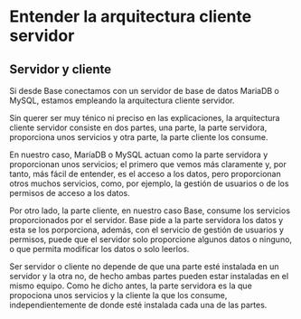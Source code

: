 # Entender la arquitectura cliente servidor

## Servidor y cliente

Si desde Base conectamos con un servidor de base de datos MariaDB o MySQL, estamos empleando la arquitectura cliente servidor.

Sin querer ser muy ténico ni preciso en las explicaciones, la arquitectura cliente servidor consiste en dos partes, una parte, 
la parte servidora, proporciona unos servicios y otra parte, la parte cliente los consume.

En nuestro caso, MaríaDB o MySQL actuan como la parte servidora y proporcionan unos servicios; el primero que vemos más claramente y, por tanto, más fácil de entender, 
es el acceso a los datos, pero proporcionan otros muchos servicios, como, por ejemplo, la gestión de usuarios o de los permisos de acceso a los datos.

Por otro lado, la parte cliente, en nuestro caso Base, consume los servicios proporcionados por el servidor. Base pide a la parte servidora los datos y
esta se los porporciona, además, con el servicio de gestión de usuarios y permisos, puede que el servidor solo proporcione algunos datos o ninguno, o que permita 
modificar los datos o solo leerlos.

Ser servidor o cliente no depende de que una parte esté instalada en un servidor y la otra no, de hecho ambas partes pueden estar instaladas
en el mismo equipo. Como he dicho antes, la parte servidora es la que propociona unos servicios y la cliente la que los consume, independientemente de donde esté
instalada cada una de las partes.
